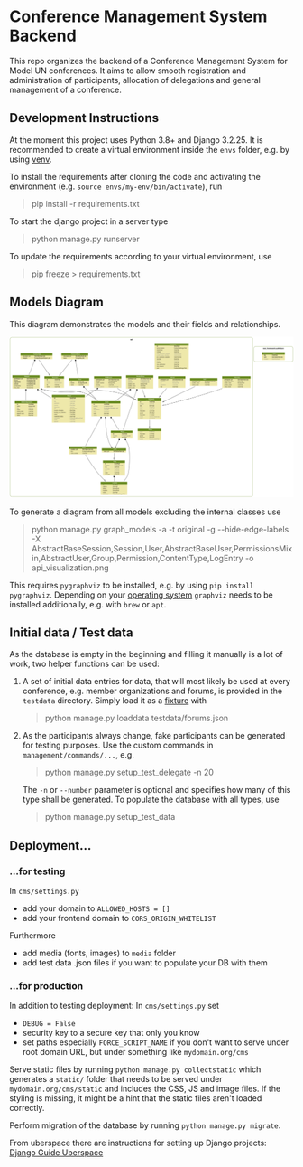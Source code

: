 # Conference Management System Backend

This repo organizes the backend of a Conference Management System for Model UN conferences. It aims to allow smooth registration and administration of participants, allocation of delegations and general management of a conference.

## Development Instructions

At the moment this project uses Python 3.8+ and Django 3.2.25. It is recommended to create a virtual environment inside the `envs` folder, e.g. by using [venv](https://docs.python.org/3/tutorial/venv.html).

To install the requirements after cloning the code and activating the environment (e.g. `source envs/my-env/bin/activate`), run

> pip install -r requirements.txt

To start the django project in a server type

> python manage.py runserver

To update the requirements according to your virtual environment, use

> pip freeze > requirements.txt

## Models Diagram

This diagram demonstrates the models and their fields and relationships.

![Models Diagram Image](api_visualization.png)

To generate a diagram from all models excluding the internal classes use

> python manage.py graph_models -a -t original -g --hide-edge-labels -X AbstractBaseSession,Session,User,AbstractBaseUser,PermissionsMixin,AbstractUser,Group,Permission,ContentType,LogEntry -o api_visualization.png

This requires `pygraphviz` to be installed, e.g. by using `pip install pygraphviz`. Depending on your [operating system](https://pygraphviz.github.io/documentation/stable/install.html) `graphviz` needs to be installed additionally, e.g. with `brew` or `apt`.

## Initial data / Test data

As the database is empty in the beginning and filling it manually is a lot of work, two helper functions can be used:

1. A set of initial data entries for data, that will most likely be used at every conference, e.g. member organizations and forums, is provided in the `testdata` directory. Simply load it as a [fixture](https://docs.djangoproject.com/en/4.0/howto/initial-data/#providing-initial-data-with-migrations) with

   > python manage.py loaddata testdata/forums.json

2. As the participants always change, fake participants can be generated for testing purposes. Use the custom commands in `management/commands/...`, e.g.

   > python manage.py setup_test_delegate -n 20

   The `-n` or `--number` parameter is optional and specifies how many of this type shall be generated. To populate the database with all types, use

   > python manage.py setup_test_data

## Deployment...

### ...for testing

In `cms/settings.py`

- add your domain to `ALLOWED_HOSTS = []`
- add your frontend domain to `CORS_ORIGIN_WHITELIST`

Furthermore

- add media (fonts, images) to `media` folder
- add test data .json files if you want to populate your DB with them

### ...for production

In addition to testing deployment: In `cms/settings.py` set

- `DEBUG = False`
- security key to a secure key that only you know
- set paths especially `FORCE_SCRIPT_NAME` if you don't want to serve under root domain URL, but under something like `mydomain.org/cms`

Serve static files by running `python manage.py collectstatic` which generates a `static/` folder that needs to be served under `mydomain.org/cms/static` and includes the CSS, JS and image files. If the styling is missing, it might be a hint that the static files aren't loaded correctly.

Perform migration of the database by running `python manage.py migrate`.

From uberspace there are instructions for setting up Django projects: [Django Guide Uberspace](https://lab.uberspace.de/guide_django/)
